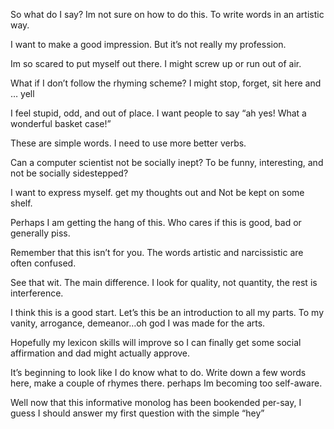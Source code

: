 So what do I say? Im not sure on how to do this.
To write words in an artistic way.
 
I want to make a good impression. But it’s not really my profession. 
 
Im so scared to put myself out there. I might screw up or run out of air.
 
What if I don’t follow the rhyming scheme? I might stop,  forget, sit here and … yell 
 
I feel stupid, odd, and out of place. I want people to say “ah yes! What a wonderful basket case!”
 
These are simple words. I need to use more better verbs.
 
Can a computer scientist not be socially inept? To be funny, interesting, and not be socially sidestepped? 
 
I want to express myself. get my thoughts out and Not be kept on some shelf. 
 
Perhaps I am getting the hang of this. Who cares if this is good, bad or generally piss.
 
Remember that this isn’t for you. The words artistic and narcissistic are often confused.
 
See that wit. The main difference. I look for quality, not quantity, the rest is interference. 
 
I think this is a good start. Let’s this be an introduction to all my parts. 
To my vanity, arrogance, demeanor…oh god I was made for the arts. 
 
Hopefully my lexicon skills will improve so I can finally get some social affirmation and dad might actually approve. 
 
It’s beginning to look like I do know what to do. Write down a few words here, make a couple of rhymes there. perhaps Im becoming too self-aware.
 
Well now that this informative monolog has been bookended per-say, I guess I should answer my first question with the simple 
“hey”